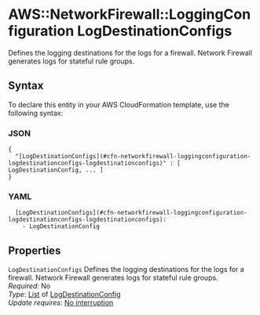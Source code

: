 # AWS::NetworkFirewall::LoggingConfiguration LogDestinationConfigs<a name="aws-properties-networkfirewall-loggingconfiguration-logdestinationconfigs"></a>

Defines the logging destinations for the logs for a firewall\. Network Firewall generates logs for stateful rule groups\. 

## Syntax<a name="aws-properties-networkfirewall-loggingconfiguration-logdestinationconfigs-syntax"></a>

To declare this entity in your AWS CloudFormation template, use the following syntax:

### JSON<a name="aws-properties-networkfirewall-loggingconfiguration-logdestinationconfigs-syntax.json"></a>

```
{
  "[LogDestinationConfigs](#cfn-networkfirewall-loggingconfiguration-logdestinationconfigs-logdestinationconfigs)" : [ LogDestinationConfig, ... ]
}
```

### YAML<a name="aws-properties-networkfirewall-loggingconfiguration-logdestinationconfigs-syntax.yaml"></a>

```
  [LogDestinationConfigs](#cfn-networkfirewall-loggingconfiguration-logdestinationconfigs-logdestinationconfigs): 
    - LogDestinationConfig
```

## Properties<a name="aws-properties-networkfirewall-loggingconfiguration-logdestinationconfigs-properties"></a>

`LogDestinationConfigs`  <a name="cfn-networkfirewall-loggingconfiguration-logdestinationconfigs-logdestinationconfigs"></a>
Defines the logging destinations for the logs for a firewall\. Network Firewall generates logs for stateful rule groups\.   
*Required*: No  
*Type*: [List](#aws-properties-networkfirewall-loggingconfiguration-logdestinationconfigs) of [LogDestinationConfig](aws-properties-networkfirewall-loggingconfiguration-logdestinationconfig.md)  
*Update requires*: [No interruption](https://docs.aws.amazon.com/AWSCloudFormation/latest/UserGuide/using-cfn-updating-stacks-update-behaviors.html#update-no-interrupt)